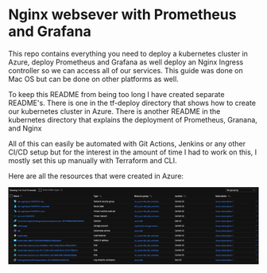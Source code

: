 # Nginx websever with Prometheus and Grafana

This repo contains everything you need to deploy a kubernetes cluster in Azure, deploy Prometheus and Grafana as well deploy an Nginx Ingress controller so we can access all of our services. This guide was done on Mac OS but can be done on other platforms as well.

To keep this README from being too long I have created separate README's. There is one in the tf-deploy directory that shows how to create our kubernetes cluster in Azure. There is another README in the kubernetes directory that explains the deployment of Prometheus, Granana, and Nginx

All of this can easily be automated with Git Actions, Jenkins or any other CI/CD setup but for the interest in the amount of time I had to work on this, I mostly set this up manually with Terraform and CLI.

Here are all the resources that were created in Azure:

![alt text](azure.png)
